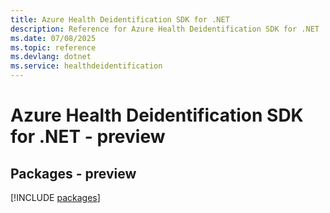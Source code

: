 ```yaml
---
title: Azure Health Deidentification SDK for .NET
description: Reference for Azure Health Deidentification SDK for .NET
ms.date: 07/08/2025
ms.topic: reference
ms.devlang: dotnet
ms.service: healthdeidentification
---
```

# Azure Health Deidentification SDK for .NET - preview
## Packages - preview
[!INCLUDE [packages](health-deidentification-index.md)]